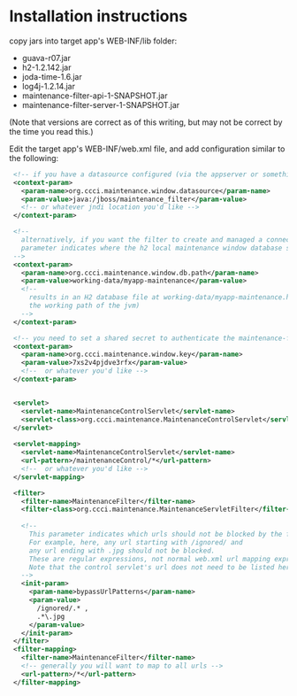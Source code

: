 Installation instructions
=========================


copy jars into target app's WEB-INF/lib folder:
* guava-r07.jar
* h2-1.2.142.jar
* joda-time-1.6.jar
* log4j-1.2.14.jar
* maintenance-filter-api-1-SNAPSHOT.jar
* maintenance-filter-server-1-SNAPSHOT.jar

(Note that versions are correct as of this writing, but may not be correct by the time you read this.)

Edit the target app's WEB-INF/web.xml file, and add configuration similar to the following:
 ```xml
  <!-- if you have a datasource configured (via the appserver or something), use this: -->
  <context-param>
    <param-name>org.ccci.maintenance.window.datasource</param-name>
    <param-value>java:/jboss/maintenance_filter</param-value> 
    <!-- or whatever jndi location you'd like -->
  </context-param>

  <!-- 
    alternatively, if you want the filter to create and managed a connection pool, this 
    parameter indicates where the h2 local maintenance window database should be created 
  -->
  <context-param>
    <param-name>org.ccci.maintenance.window.db.path</param-name>
    <param-value>working-data/myapp-maintenance</param-value>
    <!-- 
      results in an H2 database file at working-data/myapp-maintenance.h2.db (relative to 
      the working path of the jvm)
    -->
  </context-param>

  <!-- you need to set a shared secret to authenticate the maintenance-filter-controller client -->  
  <context-param>
    <param-name>org.ccci.maintenance.window.key</param-name>
    <param-value>7xs2v4pjdve3rfx</param-value>
    <!--  or whatever you'd like -->
  </context-param>


  <servlet>
    <servlet-name>MaintenanceControlServlet</servlet-name>
    <servlet-class>org.ccci.maintenance.MaintenanceControlServlet</servlet-class>
  </servlet>
  
  <servlet-mapping>
    <servlet-name>MaintenanceControlServlet</servlet-name>
    <url-pattern>/maintenanceControl/*</url-pattern>
    <!--  or whatever you'd like -->
  </servlet-mapping>

  <filter>
    <filter-name>MaintenanceFilter</filter-name>
    <filter-class>org.ccci.maintenance.MaintenanceServletFilter</filter-class>
    
    <!-- 
      This parameter indicates which urls should not be blocked by the filter.
      For example, here, any url starting with /ignored/ and
      any url ending with .jpg should not be blocked.
      These are regular expressions, not normal web.xml url mapping expressions.
      Note that the control servlet's url does not need to be listed here; it will be bypassed automatically.
    -->
    <init-param>
      <param-name>bypassUrlPatterns</param-name>
      <param-value>
        /ignored/.* ,
        .*\.jpg
      </param-value>
    </init-param>    
  </filter>
  <filter-mapping>
    <filter-name>MaintenanceFilter</filter-name>
    <!-- generally you will want to map to all urls -->
    <url-pattern>/*</url-pattern>
  </filter-mapping>
```
